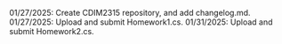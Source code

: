01/27/2025: Create CDIM2315 repository, and add changelog.md.
01/27/2025: Upload and submit Homework1.cs.
01/31/2025: Upload and submit Homework2.cs.
